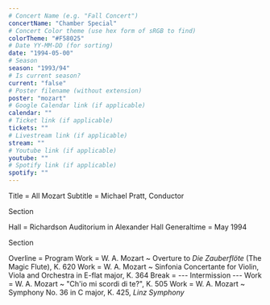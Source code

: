 ```yaml
---
# Concert Name (e.g. "Fall Concert")
concertName: "Chamber Special"
# Concert Color theme (use hex form of sRGB to find)
colorTheme: "#F58025"
# Date YY-MM-DD (for sorting)
date: "1994-05-00"
# Season
season: "1993/94"
# Is current season?
current: "false"
# Poster filename (without extension)
poster: "mozart"
# Google Calendar link (if applicable)
calendar: ""
# Ticket link (if applicable)
tickets: ""
# Livestream link (if applicable)
stream: ""
# Youtube link (if applicable)
youtube: ""
# Spotify link (if applicable)
spotify: ""
---
```

Title = All Mozart
Subtitle = Michael Pratt, Conductor

Section

Hall = Richardson Auditorium in Alexander Hall
Generaltime = May 1994

Section

Overline = Program
Work = W. A. Mozart ~ Overture to *Die Zauberflöte* (The Magic Flute), K. 620
Work = W. A. Mozart ~ Sinfonia Concertante for Violin, Viola and Orchestra in E-flat major, K. 364
Break = --- Intermission ---
Work = W. A. Mozart ~ "Ch'io mi scordi di te?", K. 505
Work = W. A. Mozart ~ Symphony No. 36 in C major, K. 425, *Linz Symphony*
